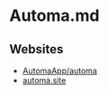 # Automa.md

## Websites

* [AutomaApp/automa](https://github.com/AutomaApp/automa)
* [automa.site](https://www.automa.site/)
